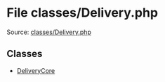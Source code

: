 File classes/Delivery.php
=========

Source: [classes/Delivery.php](https://github.com/PrestaShop/PrestaShop/blob/1.6.0.11/classes/Delivery.php)


Classes
-------

* [DeliveryCore](class.DeliveryCore.md)

